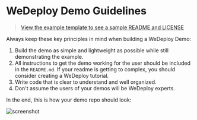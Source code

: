 # WeDeploy Demo Guidelines

> [View the example template to see a sample README and LICENSE](./template/)

Always keep these key principles in mind when building a WeDeploy Demo:

1) Build the demo as simple and lightweight as possible while still demonstrating the example.
2) All instructions to get the demo working for the user should be included in the `README.md`. If your readme is getting to complex, you should consider creating a WeDeploy tutorial.
3) Write code that is clear to understand and well organized.
4) Don't assume the users of your demos will be WeDeploy experts.

In the end, this is how your demo repo should look:

![screenshot](https://user-images.githubusercontent.com/23219848/32303317-02dcfc10-bf25-11e7-98a1-b9d8163222ad.png)
